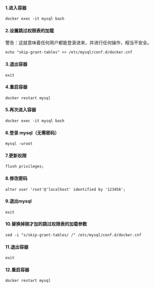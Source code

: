 
#### 1.进入容器
```
docker exec -it mysql bash
```

#### 2.设置跳过权限表的加载 
警告：这就意味着任何用户都能登录进来，并进行任何操作，相当不安全。

```
echo "skip-grant-tables" >> /etc/mysql/conf.d/docker.cnf
```

#### 3.退出容器
```
exit
```

#### 4.重启容器
```
docker restart mysql
```

#### 5.再次进入容器
```
docker exec -it mysql bash
```

#### 6.登录 mysql（无需密码）
```
mysql -uroot 
```

#### 7.更新权限
```
flush privileges;
```

#### 8.修改密码
```
alter user 'root'@'localhost' identified by '123456';
```

#### 9.退出mysql
```
exit
```

#### 10.替换掉刚才加的跳过权限表的加载参数
```
sed -i "s/skip-grant-tables/ /" /etc/mysql/conf.d/docker.cnf
```

#### 11.退出容器
```
exit
```

#### 12.重启容器
```
docker restart mysql
```